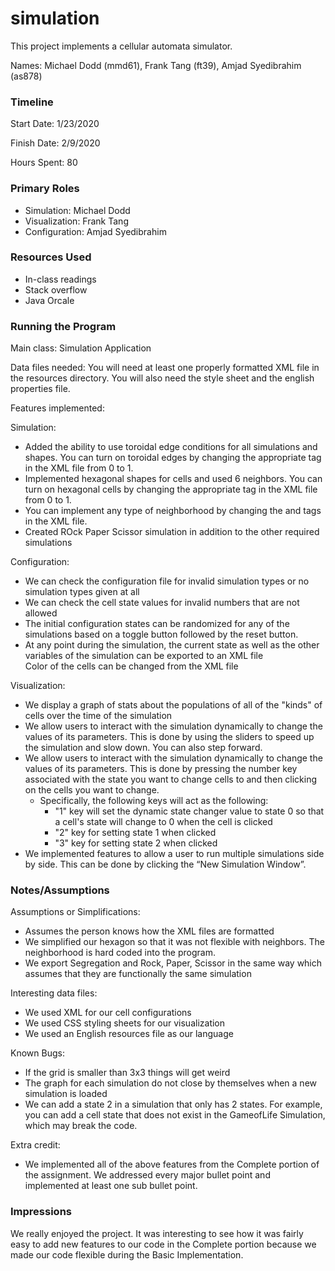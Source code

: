 simulation
====

This project implements a cellular automata simulator.

Names: Michael Dodd (mmd61), Frank Tang (ft39), Amjad Syedibrahim (as878)

### Timeline

Start Date: 1/23/2020

Finish Date: 2/9/2020

Hours Spent: 80

### Primary Roles
* Simulation: Michael Dodd
* Visualization: Frank Tang
* Configuration: Amjad Syedibrahim

### Resources Used
* In-class readings
* Stack overflow
* Java Orcale 

### Running the Program

Main class: Simulation Application

Data files needed: You will need at least one properly formatted XML file in the resources directory. You will also need the style sheet and the english properties file. 

Features implemented:

Simulation:
* Added the ability to use toroidal edge conditions for all simulations and shapes. You can turn on toroidal edges by changing the appropriate tag in the XML file from 0 to 1.
* Implemented hexagonal shapes for cells and used 6 neighbors. You can turn on hexagonal cells by changing the appropriate tag in the XML file from 0 to 1.
* You can implement any type of neighborhood by changing the <neighborColIndex> and <neighborRowIndex> tags in the XML file.
* Created ROck Paper Scissor simulation in addition to the other required simulations

Configuration:
* We can check the configuration file for invalid simulation types or no simulation types given at all
* We can check the cell state values for invalid numbers that are not allowed
* The initial configuration states can be randomized for any of the simulations based on a toggle button followed by the reset button.
* At any point during the simulation, the current state as well as the other variables of the simulation can be exported to an XML file  
Color of the cells can be changed from the XML file

Visualization:
* We display a graph of stats about the populations of all of the "kinds" of cells over the time of the simulation
* We allow users to interact with the simulation dynamically to change the values of its parameters. This is done by using the sliders to speed up the simulation and slow down. You can also step forward.
* We allow users to interact with the simulation dynamically to change the values of its parameters. This is done by pressing the number key associated with the state you want to change cells to and then clicking on the cells you want to change.
    * Specifically, the following keys will act as the following:
        * "1" key will set the dynamic state changer value to state 0 so that a cell's state will change to 0 when the cell is clicked
        * "2" key for setting state 1 when clicked
        * "3" key for setting state 2 when clicked
* We implemented features to allow a user to run multiple simulations side by side. This can be done by clicking the “New Simulation Window”.




### Notes/Assumptions

Assumptions or Simplifications:
* Assumes the person knows how the XML files are formatted
* We simplified our hexagon so that it was not flexible with neighbors. The neighborhood is hard coded into the program.
* We export Segregation and Rock, Paper, Scissor in the same way which assumes that they are functionally the same simulation 

Interesting data files:
* We used XML for our cell configurations
* We used CSS styling sheets for our visualization
* We used an English resources file as our language 

Known Bugs:
* If the grid is smaller than 3x3 things will get weird
* The graph for each simulation do not close by themselves when a new simulation is loaded
* We can add a state 2 in a simulation that only has 2 states. For example, you can add a cell state that
does not exist in the GameofLife Simulation, which may break the code.

Extra credit:
* We implemented all of the above features from the Complete portion of the assignment. We addressed every major bullet point and implemented at least one sub bullet point.


### Impressions
We really enjoyed the project. It was interesting to see how it was fairly easy to add new features to our code in the Complete portion because we made our code flexible during the Basic Implementation.



